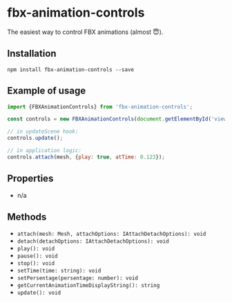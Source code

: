 # fbx-animation-controls

The easiest way to control FBX animations (almost 😇).

## Installation
`npm install fbx-animation-controls --save`

## Example of usage
```js
import {FBXAnimationControls} from 'fbx-animation-controls';

const controls = new FBXAnimationControls(document.getElementById('viewer'));

// in updateScene hook:
controls.update();

// in application logic:
controls.attach(mesh, {play: true, atTime: 0.123});
``` 

## Properties
- n/a

## Methods
- `attach(mesh: Mesh, attachOptions: IAttachDetachOptions): void`
- `detach(detachOptions: IAttachDetachOptions): void`
- `play(): void`
- `pause(): void`
- `stop(): void`
- `setTime(time: string): void`
- `setPersentage(persentage: number): void`
- `getCurrentAnimationTimeDisplayString(): string`
- `update(): void`
